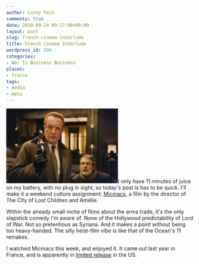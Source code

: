 ```yaml
---
author: Corey Pein
comments: true
date: 2010-09-24 09:17:08+00:00
layout: post
slug: french-cinema-interlude
title: French Cinema Interlude 
wordpress_id: 299
categories:
- War Is Business Business
places:
- france
tags:
- media
- meta
---
```


[![](/images/2010/09/micmacs-300x201.jpg)](http://www.sonyclassics.com/micmacs/)I only have 11 minutes of juice on my battery, with no plug in sight, so today's post is has to be quick. I'll make it a weekend culture assignment: [Micmacs](http://www.imdb.com/title/tt1149361/), a film by the director of The City of Lost Children and Amélie.

Within the already small niche of films about the arms trade, it's the only slapstick comedy I'm aware of. None of the Hollywood predictability of Lord of War. Not so pretentious as Syriana. And it makes a point without being too heavy-handed. The silly heist-film vibe is like that of the Ocean's 11 remakes.

I watched Micmacs this week, and enjoyed it. It came out last year in France, and is apparently in [limited release](http://www.sonyclassics.com/micmacs/) in the US.
